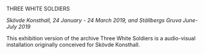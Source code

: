 THREE WHITE SOLDIERS

*Skövde Konsthall, 24 January - 24 March 2019, and Ställbergs Gruva June-July 2019*

This exhibition version of the archive Three White Soldiers is a audio-visual installation originally conceived for Skövde Konsthall.


